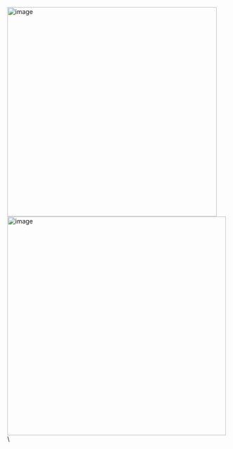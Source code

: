 <img width="477" alt="image" src="https://github.com/MaryiaBabinskaya/Programming_methods/assets/94359114/780e028f-f2a7-4533-8cb3-8f2a03dd992b"> \
<img width="498" alt="image" src="https://github.com/MaryiaBabinskaya/Programming_methods/assets/94359114/08d96556-6dc0-412d-9f01-d898aa1ede99"> \
